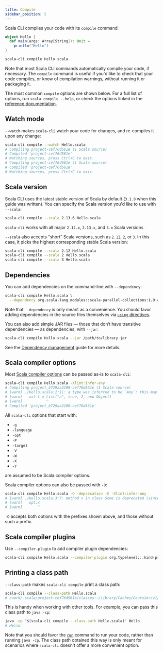 ```yaml
---
title: Compile
sidebar_position: 5
---
```


Scala CLI compiles your code with its `compile` command:

```scala title=Hello.scala
object Hello {
  def main(args: Array[String]): Unit =
    println("Hello")
}
```

```bash
scala-cli compile Hello.scala
```

Note that most Scala CLI commands automatically compile your code, if necessary.
The `compile` command is useful if you'd like to check that your code compiles,
or know of compilation warnings, without running it or packaging it.

The most common `compile` options are shown below. 
For a full list of options, run `scala compile --help`, or check the options linked in the
[reference documentation](../reference/commands.md#compile).

## Watch mode

`--watch` makes `scala-cli` watch your code for changes, and re-compiles it upon any change:

```bash ignore
scala-cli compile --watch Hello.scala
# Compiling project-cef76d561e (1 Scala source)
# Compiled 'project-cef76d561e'
# Watching sources, press Ctrl+C to exit.
# Compiling project-cef76d561e (1 Scala source)
# Compiled 'project-cef76d561e'
# Watching sources, press Ctrl+C to exit.
```

## Scala version

Scala CLI uses the latest stable version of Scala by default (`3.1.0` when this guide was written). You can specify the Scala version you'd like to use with `--scala`:

```bash ignore
scala-cli compile --scala 2.13.6 Hello.scala
```

`scala-cli` works with all major `2.12.x`, `2.13.x`, and `3.x` Scala versions.

`--scala` also accepts "short" Scala versions, such as `2.12`, `2`, or `3`. In this
case, it picks the highest corresponding stable Scala version:

```bash ignore
scala-cli compile --scala 2.12 Hello.scala
scala-cli compile --scala 2 Hello.scala
scala-cli compile --scala 3 Hello.scala
```

## Dependencies

You can add dependencies on the command-line with `--dependency`:

```bash
scala-cli compile Hello.scala \
  --dependency org.scala-lang.modules::scala-parallel-collections:1.0.4
```

Note that `--dependency` is only meant as a convenience. You should favor
adding dependencies in the source files themselves via [`using` directives](../guides/configuration.md#special-imports).

You can also add simple JAR files — those that don’t have transitive dependencies — as dependencies, with `--jar`:

```bash
scala-cli compile Hello.scala --jar /path/to/library.jar
```

See the [Dependency management](../guides/dependencies.md) guide for more details.

## Scala compiler options

Most [Scala compiler options](https://docs.scala-lang.org/overviews/compiler-options) can be passed as-is to `scala-cli`:

```bash
scala-cli compile Hello.scala -Xlint:infer-any
# Compiling project_b729aa2200-cef76d561e (1 Scala source)
# [warn] ./Hello.scala:2:11: a type was inferred to be `Any`; this may indicate a programming error.
# [warn]   val l = List("a", true, 2, new Object)
# [warn]           ^
# Compiled 'project_b729aa2200-cef76d561e'
```

All `scala-cli` options that start with:

- `-g`
- `-language`
- `-opt`
- `-P`
- `-target`
- `-V`
- `-W`
- `-X`
- `-Y`

are assumed to be Scala compiler options.

Scala compiler options can also be passed with `-O`:

```bash
scala-cli compile Hello.scala -O -deprecation -O -Xlint:infer-any
# [warn] ./Hello.scala:3:7: method x in class Some is deprecated (since 2.12.0): Use .value instead.
# [warn]   opt.x
# [warn]       ^
```

`-O` accepts both options with the prefixes shown above, and those without such a prefix.

## Scala compiler plugins
Use `--compiler-plugin` to add compiler plugin dependencies:

```bash
scala-cli compile Hello.scala --compiler-plugin org.typelevel:::kind-projector:0.13.2 --scala 2.12.14
```


## Printing a class path

`--class-path` makes `scala-cli compile` print a class path:
```bash
scala-cli compile --class-path Hello.scala
# /work/.scala/project-cef76d561e/classes:~/Library/Caches/Coursier/v1/https/repo1.maven.org/maven2/org/scala-lang/scala-library/2.12.14/scala-library-2.12.14.jar:~/Library/Caches/ScalaCli/local-repo/0.1.0/org.virtuslab.scala-cli/runner_2.12/0.0.1-SNAPSHOT/jars/runner_2.12.jar:~/Library/Caches/ScalaCli/local-repo/0.1.0/org.virtuslab.scala-cli/stubs/0.0.1-SNAPSHOT/jars/stubs.jar
```

This is handy when working with other tools.
For example, you can pass this class path to `java -cp`:
```bash
java -cp "$(scala-cli compile --class-path Hello.scala)" Hello
# Hello
```

Note that you should favor the [`run`](./run.md) command to run your code, rather than running `java -cp`.
The class path obtained this way is only meant for scenarios where `scala-cli` doesn't offer a more convenient option.
